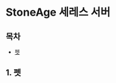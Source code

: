 StoneAge 세레스 서버
======================

## 목차
* [펫](https://github.com/leejoonwhan/game/blob/master/stoneage/seres.md#1-펫)

## 1. 펫
